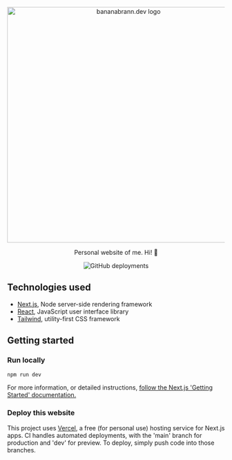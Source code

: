 <p align="center">
  <a href="https://bananabrann.dev/">
    <img alt="bananabrann.dev logo" src="https://bananabrann.blob.core.windows.net/github/bananabrann-text.png" width="546">
  </a>
</p>

<p align="center">
  Personal website of me. Hi! 👋
</p>

<p align="center">
  <img alt="GitHub deployments" src="https://img.shields.io/github/deployments/bananabrann/bananabrann.dev/production?label=vercel%20deployment&logo=vercel&logoColor=white">  
</p>

## Technologies used
- [Next.js](https://nextjs.org/), Node server-side rendering framework
- [React](https://reactjs.org/), JavaScript user interface library
- [Tailwind](https://tailwindcss.com/), utility-first CSS framework

## Getting started
### Run locally
```bash
npm run dev
```

For more information, or detailed instructions, [follow the Next.js 'Getting Started' documentation.](https://nextjs.org/docs/old#automatic-setup)

### Deploy this website
This project uses [Vercel](https://vercel.com/dashboard), a free (for personal use) hosting service for Next.js apps. CI handles automated deployments, with the 'main' branch for production and 'dev' for preview. To deploy, simply push code into those branches.
